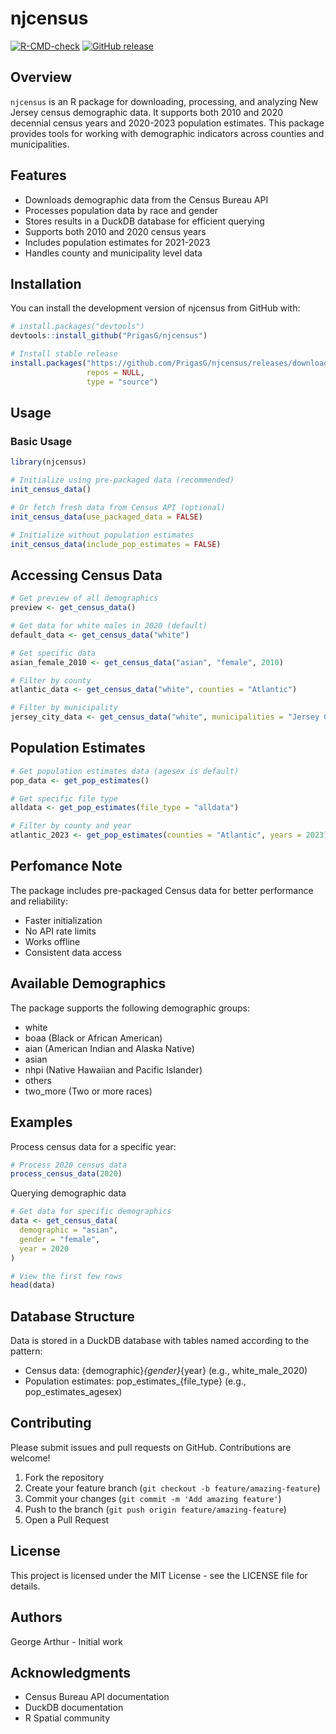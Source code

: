 # njcensus

<!-- badges: start -->
[![R-CMD-check](https://github.com/PrigasG/njcensus/actions/workflows/R-CMD-check.yaml/badge.svg)](https://github.com/PrigasG/njcensus/actions/workflows/R-CMD-check.yaml) 
[![GitHub release](https://img.shields.io/github/v/release/PrigasG/njcensus)](https://github.com/PrigasG/njcensus/releases/latest)
<!-- badges: end -->

## Overview
`njcensus` is an R package for downloading, processing, and analyzing New Jersey census demographic data. It supports both 2010 and 2020 decennial census years and 2020-2023 population estimates. This package provides tools for working with demographic indicators across counties and municipalities.

## Features
-   Downloads demographic data from the Census Bureau API
-   Processes population data by race and gender
-   Stores results in a DuckDB database for efficient querying
-   Supports both 2010 and 2020 census years
-   Includes population estimates for 2021-2023
-   Handles county and municipality level data

## Installation
You can install the development version of njcensus from GitHub with:

``` r
# install.packages("devtools")
devtools::install_github("PrigasG/njcensus")

# Install stable release
install.packages("https://github.com/PrigasG/njcensus/releases/download/v1.0.0/njcensus_1.0.0.tar.gz", 
                 repos = NULL, 
                 type = "source")
```

## Usage

### Basic Usage

``` r
library(njcensus)

# Initialize using pre-packaged data (recommended)
init_census_data()

# Or fetch fresh data from Census API (optional)
init_census_data(use_packaged_data = FALSE)

# Initialize without population estimates
init_census_data(include_pop_estimates = FALSE)
```

## Accessing Census Data
```r
# Get preview of all demographics
preview <- get_census_data()

# Get data for white males in 2020 (default)
default_data <- get_census_data("white")

# Get specific data
asian_female_2010 <- get_census_data("asian", "female", 2010)

# Filter by county
atlantic_data <- get_census_data("white", counties = "Atlantic")

# Filter by municipality
jersey_city_data <- get_census_data("white", municipalities = "Jersey City")
```


## Population Estimates
```r
# Get population estimates data (agesex is default)
pop_data <- get_pop_estimates()

# Get specific file type
alldata <- get_pop_estimates(file_type = "alldata")

# Filter by county and year
atlantic_2023 <- get_pop_estimates(counties = "Atlantic", years = 2023)
```


## Perfomance Note
The package includes pre-packaged Census data for better performance and reliability:

* Faster initialization
* No API rate limits
* Works offline
* Consistent data access

## Available Demographics

The package supports the following demographic groups:

-   white
-   boaa (Black or African American)
-   aian (American Indian and Alaska Native)
-   asian
-   nhpi (Native Hawaiian and Pacific Islander)
-   others
-   two_more (Two or more races)

## Examples

Process census data for a specific year:

``` r
# Process 2020 census data
process_census_data(2020)
```

Querying demographic data

``` r
# Get data for specific demographics
data <- get_census_data(
  demographic = "asian",
  gender = "female",
  year = 2020
)

# View the first few rows
head(data)
```


## Database Structure

Data is stored in a DuckDB database with tables named according to the pattern:

-  Census data: {demographic}_{gender}_{year} (e.g., white_male_2020)
- Population estimates: pop_estimates_{file_type} (e.g., pop_estimates_agesex)

## Contributing

Please submit issues and pull requests on GitHub. Contributions are welcome!

1.  Fork the repository
2.  Create your feature branch (`git checkout -b feature/amazing-feature`)
3.  Commit your changes (`git commit -m 'Add amazing feature'`)
4.  Push to the branch (`git push origin feature/amazing-feature`)
5.  Open a Pull Request

## License

This project is licensed under the MIT License - see the LICENSE file for details.

## Authors

George Arthur - Initial work

## Acknowledgments

-   Census Bureau API documentation
-   DuckDB documentation
-   R Spatial community
